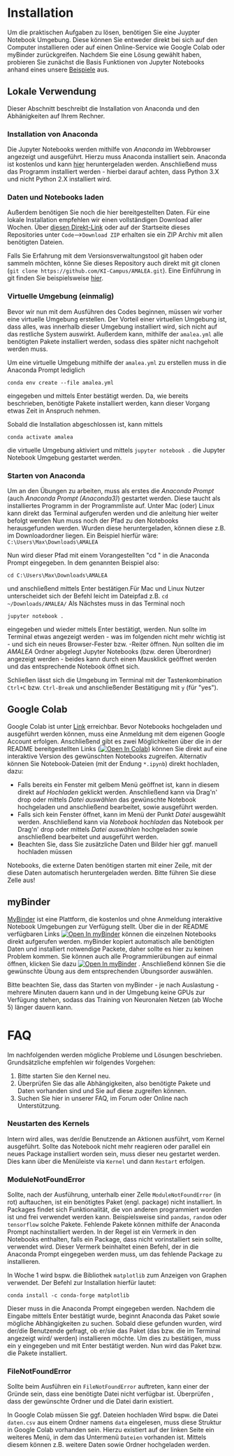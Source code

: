 # Installation
Um die praktischen Aufgaben zu lösen, benötigen Sie eine Juypter Notebook Umgebung. Diese können Sie entweder direkt bei sich auf den Computer installieren oder auf einen Online-Service wie Google Colab oder myBinder zurückgreifen. Nachdem Sie eine Lösung gewählt haben, probieren Sie zunächst die Basis Funktionen von Jupyter Notebooks anhand eines unsere [Beispiele](1%20Erste%20Schritte.ipynb) aus.


## Lokale Verwendung
Dieser Abschnitt beschreibt die Installation von Anaconda und den Abhänigkeiten auf Ihrem Rechner.

### Installation von Anaconda

Die Jupyter Notebooks werden mithilfe von _Anaconda_ im Webbrowser angezeigt und ausgeführt.
Hierzu muss Anaconda installiert sein.
Anaconda ist kostenlos und kann [hier](https://www.anaconda.com/products/individual) heruntergeladen werden.
Anschließend muss das Programm installiert werden - hierbei darauf achten, dass Python 3.X und nicht Python 2.X installiert wird.

### Daten und Notebooks laden
Außerdem benötigen Sie noch die hier bereitgestellten Daten. Für eine lokale Installation empfehlen wir einen vollständigen Download aller Wochen.
Über [diesen Direkt-Link](https://github.com/KI-Campus/AMALEA/archive/refs/heads/master.zip) oder auf der Startseite dieses Repositories unter `Code`-->`Download ZIP` erhalten sie ein ZIP Archiv mit allen benötigten Dateien.

Falls Sie Erfahrung mit dem Versionsverwaltungstool git haben oder sammeln möchten, könne Sie dieses Repository auch direkt mit git clonen (`git clone https://github.com/KI-Campus/AMALEA.git`). Eine Einführung in git finden Sie beispielsweise [hier](https://open.hpi.de/courses/git2020). 

### Virtuelle Umgebung (einmalig)

Bevor wir nun mit dem Ausführen des Codes beginnen, müssen wir vorher eine virtuelle Umgebung erstellen.
Der Vorteil einer virtuellen Umgebung ist, dass alles, was innerhalb dieser Umgebung installiert wird, sich nicht auf das restliche System auswirkt.
Außerdem kann, mithilfe der `amalea.yml` alle benötigten Pakete installiert werden, sodass dies später nicht nachgeholt werden muss.

Um eine virtuelle Umgebung mithilfe der `amalea.yml` zu erstellen muss in die Anaconda Prompt lediglich

    conda env create --file amalea.yml
    
eingegeben und mittels Enter bestätigt werden.
Da, wie bereits beschrieben, benötigte Pakete installiert werden, kann dieser Vorgang etwas Zeit in Anspruch nehmen.

Sobald die Installation abgeschlossen ist, kann mittels

    conda activate amalea

die virtuelle Umgebung aktiviert und mittels `jupyter notebook .`  die Jupyter Notebook Umgebung gestartet werden.

### Starten von Anaconda

Um an den Übungen zu arbeiten, muss als erstes die _Anaconda Prompt_ (auch _Anaconda Prompt (Anaconda3)_) gestartet werden.
Diese taucht als installiertes Programm in der Programmliste auf. Unter Mac (oder) Linux kann direkt das Terminal aufgerufen werden und die anleitung hier weiter befolgt werden
Nun muss noch der Pfad zu den Notebooks herausgefunden werden.
Wurden diese heruntergeladen, können diese z.B. im Downloadordner liegen.
Ein Beispiel hierfür wäre: `C:\Users\Max\Downloads\AMALEA`

Nun wird dieser Pfad mit einem Vorangestellten "cd " in die Anaconda Prompt eingegeben.
In dem genannten Beispiel also:

    cd C:\Users\Max\Downloads\AMALEA

und anschließend mittels Enter bestätigen.Für  Mac und Linux Nutzer unterscheidet sich der Befehl leicht im Dateipfad z.B. `cd ~/Downloads/AMALEA/`
Als Nächstes muss in das Terminal noch

    jupyter notebook .
    
eingegeben und wieder mittels Enter bestätigt, werden.
Nun sollte im Terminal etwas angezeigt werden - was im folgenden nicht mehr wichtig ist - und sich ein neues Browser-Fester bzw. -Reiter öffnen.
Nun sollten die im _AMALEA_ Ordner abgelegt Jupyter Notebooks (bzw. deren Überordner) angezeigt werden - beides kann durch einen Mausklick geöffnet werden und das entsprechende Notebook öffnet sich.

Schließen lässt sich die Umgebung im Terminal mit der Tastenkombination `Ctrl+C` bzw. `Ctrl-Break` und anschließender Bestätigung mit `y` (für "yes").

## Google Colab

Google Colab ist unter [Link](https://research.google.com/colaboratory/) erreichbar.
Bevor Notebooks hochgeladen und ausgeführt werden können, muss eine Anmeldung mit dem eigenen Google Account erfolgen.
Anschließend gibt es zwei Möglichkeiten über die in der README bereitgestellten Links (<a href='https://colab.research.google.com/github/KI-Campus/AMALEA/blob/master/Woche%201/2%20Pandas%20retten%20den%20Tag.ipynb'><img src='https://colab.research.google.com/assets/colab-badge.svg' alt='Open In Colab'></a>) können Sie direkt auf eine interaktive Version des gewünschten Notebooks zugreifen. Alternativ können Sie Notebook-Dateien (mit der Endung `*.ipynb`) direkt hochladen, dazu:

* Falls bereits ein Fenster mit gelbem Menü geöffnet ist, kann in diesem direkt auf _Hochladen_ geklickt werden. Anschließend kann via Drag'n' drop oder mittels _Datei auswählen_ das gewünschte Notebook hochgeladen und anschließend bearbeitet, sowie ausgeführt werden.
* Falls sich kein Fenster öffnet, kann im Menü der Punkt _Datei_ ausgewählt werden. Anschließend kann via _Notebook hochladen_ das Notebook per Drag'n' drop oder mittels _Datei auswählen_ hochgeladen sowie anschließend bearbeitet und ausgeführt werden.
* Beachten Sie, dass Sie zusätzliche Daten und Bilder hier ggf. manuell hochladen müssen

Notebooks, die externe Daten benötigen starten mit einer Zeile, mit der diese Daten automatisch heruntergeladen werden. Bitte führen Sie diese Zelle aus!

## myBinder
[MyBinder](https://mybinder.org/) ist eine Plattform, die kostenlos und ohne Anmeldung interaktive Notebook Umgebungen zur Verfügung stellt. Über die in der README verfügbaren Links <a href='https://mybinder.org/v2/gh/KI-Campus/AMALEA/HEAD?filepath=Woche%201/3%20Sherlock%20Pandas%20und%20Data%20Watson.ipynb'><img src='https://mybinder.org/badge_logo.svg' alt='Open In myBinder'></a> können die einzelnen Notebooks direkt aufgerufen werden. myBinder kopiert automatisch alle benötigten Daten und installiert notwendige Packete, daher sollte es hier zu keinen Problem kommen. Sie können auch alle Programmierübungen auf einmal öffnen, klicken Sie dazu <a href='https://mybinder.org/v2/gh/KI-Campus/AMALEA/HEAD'><img src='https://mybinder.org/badge_logo.svg' alt='Open In myBinder'></a> . Anschließend können Sie die gewünschte Übung aus dem entsprechenden Übungsorder auswählen.

Bitte beachten Sie, dass das Starten von myBinder - je nach Auslastung - mehrere Minuten dauern kann und in der Umgebung keine GPUs zur Verfügung stehen, sodass das Training von Neuronalen Netzen (ab Woche 5) länger dauern kann.

# FAQ

Im nachfolgenden werden mögliche Probleme und Lösungen beschrieben.
Grundsätzliche empfehlen wir folgendes Vorgehen: 

1. Bitte starten Sie den Kernel neu.
2. Überprüfen Sie das alle Abhängigkeiten, also benötigte Pakete und Daten vorhanden sind und Sie auf diese zugreifen können.
3. Suchen Sie hier in unserer FAQ, im Forum oder Online nach Unterstützung.

### Neustarten des Kernels

Intern wird alles, was der/die Benutzende an Aktionen ausführt, vom Kernel ausgeführt.
Sollte das Notebook nicht mehr reagieren oder parallel ein neues Package installiert worden sein, muss dieser neu gestartet werden.
Dies kann über die Menüleiste via `Kernel` und dann `Restart` erfolgen.

### ModuleNotFoundError

Sollte, nach der Ausführung, unterhalb einer Zelle ``ModuleNotFoundError`` (in rot) auftauchen, ist ein benötigtes Paket (engl. package) nicht installiert.
In Packages findet sich Funktionalität, die von anderen programmiert worden ist und frei verwendet werden kann.
Beispielsweise sind `pandas`, `random` oder `tensorflow` solche Pakete.
Fehlende Pakete können mithilfe der Anaconda Prompt nachinstalliert werden.
In der Regel ist ein Vermerk in den Notebooks enthalten, falls ein Package, dass nicht vorinstalliert sein sollte, verwendet wird.
Dieser Vermerk beinhaltet einen Befehl, der in die Anaconda Prompt eingegeben werden muss, um das fehlende Package zu installieren.

In Woche 1 wird bspw. die Bibliothek `matplotlib` zum Anzeigen von Graphen verwendet.
Der Befehl zur Installation hierfür lautet:

    conda install -c conda-forge matplotlib
    
Dieser muss in die Anaconda Prompt eingegeben werden.
Nachdem die Eingabe mittels Enter bestätigt wurde, beginnt Anaconda das Paket sowie mögliche Abhängigkeiten zu suchen.
Sobald diese gefunden wurden, wird der/die Benutzende gefragt, ob er/sie das Paket (das bzw. die im Terminal angezeigt wird/ werden) installieren möchte.
Um dies zu bestätigen, muss ein y eingegeben und mit Enter bestätigt werden.
Nun wird das Paket bzw. die Pakete installiert.

### FileNotFoundError
Sollte beim Ausführen ein `FileNotFoundError` auftreten, kann einer der Gründe sein, dass eine benötigte Datei nicht verfügbar ist.
Überprüfen , dass der gewünschte Ordner und die Datei darin existiert. 

In Google Colab müssen Sie ggf. Dateien hochladen
Wird bspw. die Datei `daten.csv` aus einem Ordner namens `data` eingelesen, muss diese Struktur in Google Colab vorhanden sein.
Hierzu existiert auf der linken Seite ein weiteres Menü, in dem das Untermenü `Dateien` vorhanden ist. 
Mittels diesem können z.B. weitere Daten sowie Ordner hochgeladen werden.
